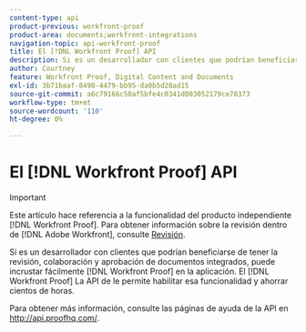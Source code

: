 ```yaml
---
content-type: api
product-previous: workfront-proof
product-area: documents;workfront-integrations
navigation-topic: api-workfront-proof
title: El [!DNL Workfront Proof] API
description: Si es un desarrollador con clientes que podrían beneficiarse de tener la revisión, colaboración y aprobación de documentos integrados, puede incrustar fácilmente [!DNL Workfront Proof] en la aplicación. El [!DNL Workfront Proof] La API de le permite habilitar esa funcionalidad y ahorrar cientos de horas.
author: Courtney
feature: Workfront Proof, Digital Content and Documents
exl-id: 3b71baaf-8490-4479-bb95-da0b5d28ad15
source-git-commit: a6c79166c50af5bfe4c0341d003052179ce78373
workflow-type: tm+mt
source-wordcount: '110'
ht-degree: 0%

---
```


# El [!DNL Workfront Proof] API

>[!IMPORTANT]
>
>Este artículo hace referencia a la funcionalidad del producto independiente [!DNL Workfront Proof]. Para obtener información sobre la revisión dentro de [!DNL Adobe Workfront], consulte [Revisión](../../../review-and-approve-work/proofing/proofing.md).

Si es un desarrollador con clientes que podrían beneficiarse de tener la revisión, colaboración y aprobación de documentos integrados, puede incrustar fácilmente [!DNL Workfront Proof] en la aplicación. El [!DNL Workfront Proof] La API de le permite habilitar esa funcionalidad y ahorrar cientos de horas.

Para obtener más información, consulte las páginas de ayuda de la API en http://api.proofhq.com/.
